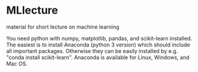 # MLlecture
material for short lecture on machine learning

You need python with numpy, matplotlib, pandas, and scikit-learn installed.
The easiest is to install Anaconda (python 3 version) which should include all important packages. Otherwise they can be easily installed by e.g. "conda install scikit-learn". Anaconda is available for Linux, Windows, and Mac OS.
